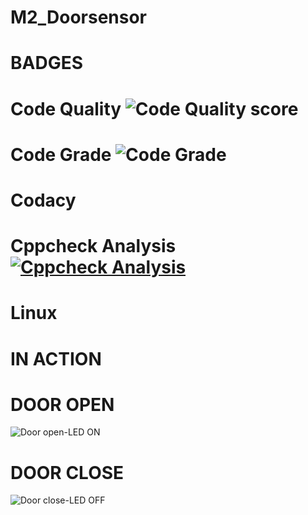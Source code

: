 # M2_Doorsensor

# BADGES

# Code Quality ![Code Quality score](https://api.codiga.io/project/32884/score/svg)

# Code Grade ![Code Grade](https://api.codiga.io/project/32884/status/svg)

# Codacy 
# Cppcheck Analysis [![Cppcheck Analysis](https://github.com/R-Shyamala/M2_Doorsensor/actions/workflows/cppcheck.yml/badge.svg)](https://github.com/R-Shyamala/M2_Doorsensor/actions/workflows/cppcheck.yml)
# Linux 

# IN ACTION
# DOOR OPEN 
![Door open-LED ON](https://user-images.githubusercontent.com/101352498/164680263-9e0497c9-0268-4a6f-9eea-e4464a0b59a9.png)
# DOOR CLOSE
![Door close-LED OFF](https://user-images.githubusercontent.com/101352498/164680607-852b7f8a-9dc2-484a-907e-1e83cde70112.png)





